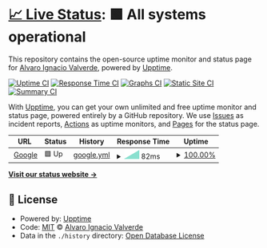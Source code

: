 # [📈 Live Status](https://valrojo.github.io/vigiasiveduc/): <!--live status--> **🟩 All systems operational**

This repository contains the open-source uptime monitor and status page for [Alvaro Ignacio Valverde](https://valrojo.github.io/vigiasiveduc/), powered by [Upptime](https://github.com/upptime/upptime).

[![Uptime CI](https://github.com/Valrojo/vigiasiveduc/workflows/Uptime%20CI/badge.svg)](https://github.com/Valrojo/vigiasiveduc/actions?query=workflow%3A%22Uptime+CI%22)
[![Response Time CI](https://github.com/Valrojo/vigiasiveduc/workflows/Response%20Time%20CI/badge.svg)](https://github.com/Valrojo/vigiasiveduc/actions?query=workflow%3A%22Response+Time+CI%22)
[![Graphs CI](https://github.com/Valrojo/vigiasiveduc/workflows/Graphs%20CI/badge.svg)](https://github.com/Valrojo/vigiasiveduc/actions?query=workflow%3A%22Graphs+CI%22)
[![Static Site CI](https://github.com/Valrojo/vigiasiveduc/workflows/Static%20Site%20CI/badge.svg)](https://github.com/Valrojo/vigiasiveduc/actions?query=workflow%3A%22Static+Site+CI%22)
[![Summary CI](https://github.com/Valrojo/vigiasiveduc/workflows/Summary%20CI/badge.svg)](https://github.com/Valrojo/vigiasiveduc/actions?query=workflow%3A%22Summary+CI%22)

With [Upptime](https://upptime.js.org), you can get your own unlimited and free uptime monitor and status page, powered entirely by a GitHub repository. We use [Issues](https://github.com/Valrojo/vigiasiveduc/issues) as incident reports, [Actions](https://github.com/Valrojo/vigiasiveduc/actions) as uptime monitors, and [Pages](https://valrojo.github.io/vigiasiveduc/) for the status page.

<!--start: status pages-->
<!-- This summary is generated by Upptime (https://github.com/upptime/upptime) -->
<!-- Do not edit this manually, your changes will be overwritten -->
<!-- prettier-ignore -->
| URL | Status | History | Response Time | Uptime |
| --- | ------ | ------- | ------------- | ------ |
| <img alt="" src="https://favicons.githubusercontent.com/www.google.com" height="13"> [Google](https://www.google.com) | 🟩 Up | [google.yml](https://github.com/Valrojo/vigiasiveduc/commits/HEAD/history/google.yml) | <details><summary><img alt="Response time graph" src="./graphs/google/response-time-week.png" height="20"> 82ms</summary><br><a href="https://valrojo.github.io/vigiasiveduc//history/google"><img alt="Response time 82" src="https://img.shields.io/endpoint?url=https%3A%2F%2Fraw.githubusercontent.com%2FValrojo%2Fvigiasiveduc%2FHEAD%2Fapi%2Fgoogle%2Fresponse-time.json"></a><br><a href="https://valrojo.github.io/vigiasiveduc//history/google"><img alt="24-hour response time 82" src="https://img.shields.io/endpoint?url=https%3A%2F%2Fraw.githubusercontent.com%2FValrojo%2Fvigiasiveduc%2FHEAD%2Fapi%2Fgoogle%2Fresponse-time-day.json"></a><br><a href="https://valrojo.github.io/vigiasiveduc//history/google"><img alt="7-day response time 82" src="https://img.shields.io/endpoint?url=https%3A%2F%2Fraw.githubusercontent.com%2FValrojo%2Fvigiasiveduc%2FHEAD%2Fapi%2Fgoogle%2Fresponse-time-week.json"></a><br><a href="https://valrojo.github.io/vigiasiveduc//history/google"><img alt="30-day response time 82" src="https://img.shields.io/endpoint?url=https%3A%2F%2Fraw.githubusercontent.com%2FValrojo%2Fvigiasiveduc%2FHEAD%2Fapi%2Fgoogle%2Fresponse-time-month.json"></a><br><a href="https://valrojo.github.io/vigiasiveduc//history/google"><img alt="1-year response time 82" src="https://img.shields.io/endpoint?url=https%3A%2F%2Fraw.githubusercontent.com%2FValrojo%2Fvigiasiveduc%2FHEAD%2Fapi%2Fgoogle%2Fresponse-time-year.json"></a></details> | <details><summary><a href="https://valrojo.github.io/vigiasiveduc//history/google">100.00%</a></summary><a href="https://valrojo.github.io/vigiasiveduc//history/google"><img alt="All-time uptime 100.00%" src="https://img.shields.io/endpoint?url=https%3A%2F%2Fraw.githubusercontent.com%2FValrojo%2Fvigiasiveduc%2FHEAD%2Fapi%2Fgoogle%2Fuptime.json"></a><br><a href="https://valrojo.github.io/vigiasiveduc//history/google"><img alt="24-hour uptime 100.00%" src="https://img.shields.io/endpoint?url=https%3A%2F%2Fraw.githubusercontent.com%2FValrojo%2Fvigiasiveduc%2FHEAD%2Fapi%2Fgoogle%2Fuptime-day.json"></a><br><a href="https://valrojo.github.io/vigiasiveduc//history/google"><img alt="7-day uptime 100.00%" src="https://img.shields.io/endpoint?url=https%3A%2F%2Fraw.githubusercontent.com%2FValrojo%2Fvigiasiveduc%2FHEAD%2Fapi%2Fgoogle%2Fuptime-week.json"></a><br><a href="https://valrojo.github.io/vigiasiveduc//history/google"><img alt="30-day uptime 100.00%" src="https://img.shields.io/endpoint?url=https%3A%2F%2Fraw.githubusercontent.com%2FValrojo%2Fvigiasiveduc%2FHEAD%2Fapi%2Fgoogle%2Fuptime-month.json"></a><br><a href="https://valrojo.github.io/vigiasiveduc//history/google"><img alt="1-year uptime 100.00%" src="https://img.shields.io/endpoint?url=https%3A%2F%2Fraw.githubusercontent.com%2FValrojo%2Fvigiasiveduc%2FHEAD%2Fapi%2Fgoogle%2Fuptime-year.json"></a></details>

<!--end: status pages-->

[**Visit our status website →**](https://valrojo.github.io/vigiasiveduc/)

## 📄 License

- Powered by: [Upptime](https://github.com/upptime/upptime)
- Code: [MIT](./LICENSE) © [Alvaro Ignacio Valverde](https://valrojo.github.io/vigiasiveduc/)
- Data in the `./history` directory: [Open Database License](https://opendatacommons.org/licenses/odbl/1-0/)
